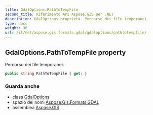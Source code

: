 ```yaml
---
title: GdalOptions.PathToTempFile
second_title: Riferimento API Aspose.GIS per .NET
description: GdalOptions proprietà. Percorso dei file temporanei.
type: docs
weight: 30
url: /it/net/aspose.gis.formats.gdal/gdaloptions/pathtotempfile/
---
```

## GdalOptions.PathToTempFile property

Percorso dei file temporanei.

```csharp
public string PathToTempFile { get; }
```

### Guarda anche

* class [GdalOptions](../)
* spazio dei nomi [Aspose.Gis.Formats.GDAL](../../gdaloptions/)
* assemblea [Aspose.GIS](../../../)


